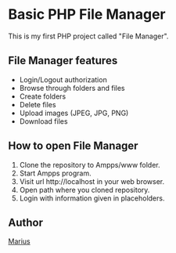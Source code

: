 # Basic PHP File Manager

This is my first PHP project called "File Manager".

## File Manager features

* Login/Logout authorization
* Browse through folders and files
* Create folders
* Delete files
* Upload images (JPEG, JPG, PNG)
* Download files

## How to open File Manager

1) Clone the repository to Ampps/www folder.
2) Start Ampps program.
3) Visit url http://localhost in your web browser. 
4) Open path where you cloned repository.
5) Login with information given in placeholders.



## Author

[Marius](https://github.com/MariusBudreika)

